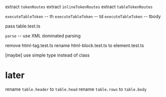 extract `tokenRoutes`
extract `inlineTokenRoutes`
extract `tableTokenRoutes`

`executeTableToken` -- th
`executeTableToken` -- td
`executeTableToken` -- tbody

pass table.test.ts

`parse` -- use XML dominated parsing

remove html-tag.test.ts
rename html-block.test.ts to element.test.ts

[maybe] use simple type instead of class

# later

rename `table.header` to `table.head`
rename `table.rows` to `table.body`
